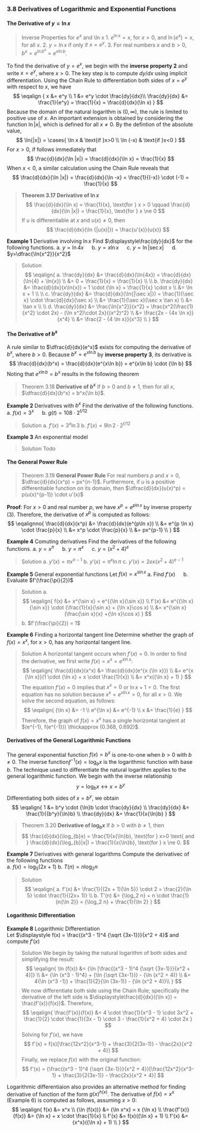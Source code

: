 ### 3.8 Derivatives of Logarithmic and Exponential Functions

#### The Derivative of $y=\ln x$
> Inverse Properties for $e^x$ and \ln x
1\. $e^{\ln x} = x$, for $x > 0$, and $\ln (e^x) = x$, for all $x$.
2\. $y = \ln x$ if only if $x = e^y$.
3\. For real numbers $x$ and $b > 0$, $b^x = e^{\ln b^x} = e^{x\ln b}$.

To find the derivative of $y=e^x$, we begin with the **inverse property 2** and write $x=e^y$, where $x > 0$. The key step is to compute $dy/dx$ using implicit differentiation. Using the Chain Rule to differentiation both sides of $x=e^y$ with respect to $x$, we have
$$
\eqalign {
x &= e^y \\
1 &= e^y \cdot \frac{dy}{dx}\\
\frac{dy}{dx} &= \frac{1}{e^y} = \frac{1}{x} = \frac{d}{dx}(\ln x)
}
$$
Because the domain of the natural logarithm is $(0, \infty)$, the rule is limited to positive use of $x$.
An important extension is obtained by considering the function $\ln{|x|}$, which is defined for all $x \ne 0$. By the defintion of the absolute value,
$$
\ln{|x|} = \cases{
\ln x & \text{if }x>0 \\
\ln (-x) & \text{if }x<0
}
$$
For $x>0$, if follows immediately that
$$
\frac{d}{dx}{\ln |x|} = \frac{d}{dx}{\ln x} = \frac{1}{x}
$$
When $x<0$, a similar calculation using the Chain Rule reveals that
$$
\frac{d}{dx}{\ln |x|} = \frac{d}{dx}{\ln -x} = \frac{1}{(-x)} \cdot (-1) = \frac{1}{x}
$$

>**Theorem 3.17 Derivative of $\ln x$**
$$
\frac{d}{dx}(\ln x) = \frac{1}{x}, \text{for } x > 0 \qquad
\frac{d}{dx}(\ln |x|) = \frac{1}{x}, \text{for } x \ne 0
$$
If $u$ is differentiable at $x$ and $u(x) \ne 0$, then
$$
\frac{d}{dx}(\ln {|u(x)|}) = \frac{u'(x)}{u(x)}
$$

**Example 1** Derivative involving $\ln x$
Find $\displaystyle\frac{dy}{dx}$ for the following functions.
a. $y=\ln{4x}$ &emsp; b. $y=x\ln{x}$ &emsp; c. $y=\ln{|\sec x|}$ &emsp; d. $y=\dfrac{\ln{x^2}}{x^2}$
>Solution
$$
\eqalign{
a. \frac{dy}{dx} &= \frac{d}{dx}(\ln{4x}) = \frac{d}{dx}(\ln{4} + \ln{x}) \\
&= 0 + \frac{1}{x} = \frac{1}{x} \\
\\
b. \frac{dy}{dx} &= \frac{d}{dx}(x\ln{x}) = 1 \cdot {\ln x} + \frac{1}{x} \cdot x \\
&= \ln x + 1 \\
\\
c. \frac{dy}{dx} &= \frac{d}{dx}(\ln{|\sec x|}) = \frac{1}{\sec x} \cdot \frac{d}{dx}(\sec x) \\
&= \frac{1}{\sec x}(\sec x \tan x) \\
&= \tan x \\
\\
d. \frac{dy}{dx} &= \frac{\ln{x^2}}{x^2} = \frac{x^2(\frac{1}{x^2} \cdot 2x) - (\ln x^2)\cdot 2x}{(x^2)^2} \\
&= \frac{2x - {4x \ln x}}{x^4} \\
&= \frac{2 - {4 \ln x}}{x^3} \\
}
$$

#### The Derivative of $b^x$
A rule similar to $\dfrac{d}{dx}(e^x)$ exists for computing the derivative of $b^x$, where $b>0$. Because $b^x = e^{x\ln b}$ by **inverse property 3**, its derivative is
$$
\frac{d}{dx}(b^x) = \frac{d}{dx}(e^{x\ln b}) = e^{x\ln b} \cdot {\ln b}
$$
Noting that $e^{x\ln b} = b^x$ results in the following theorem

>Theorem 3.18 **Derivative of $b^x$**
If $b > 0$ and $b \ne 1$, then for all $x$, $\dfrac{d}{dx}(b^x) = b^x{\ln b}$.

**Example 2** Derivatives with $b^x$
Find the derivative of the following functions.
a. $f(x) = 3^x$ &emsp; b. $g(t) = 108 \cdot 2^{t/12}$
>Solution
a. $f'(x) = 3^x{\ln 3}$
b. $f'(x) = 9{\ln 2}\cdot 2^{t/12}$

**Example 3** An exponential model
>Solution
Todo

#### The General Power Rule

>Theorem 3.19 **General Power Rule**
For real numbers $p$ and $x > 0$, $\dfrac{d}{dx}(x^p) = px^{n-1}$.
Furthermore, if $u$ is a positive differentiable function on its domain, then $\dfrac{d}{dx}(u(x)^p) = p(u(x)^{p-1}) \cdot u'(x)$

**Proof**: For $x>0$ and real number $p$, we have $x^p = e^{p\ln x}$ by inverse property (3). Therefore, the derivative of $x^p$ is computed as follows:
$$
\eqalignno{
\frac{d}{dx}(x^p) &= \frac{d}{dx}(e^{p\ln x}) \\
&= e^{p \ln x} \cdot \frac{p}{x} \\
&= x^p \cdot \frac{p}{x} \\
&= px^{p-1} \\
}
$$

**Example 4** Comuting derivatives
Find the derivatives of the following functions.
a. $y=x^{\pi}$ &emsp; b. $y={\pi}^x$ &emsp; c. $y=(x^2 + 4)^e$
>Solution
a. $y'(x) = {\pi}x^{\pi -1}$
b. $y'(x) = {\pi}^x {\ln \pi}$
c. $y'(x) = 2ex(x^2 + 4)^{e-1}$

**Example 5** General exponential functions
Let $f(x) = x^{\sin x}$
a. Find $f'(x)$ &emsp; b. Evaluate $f'(\frac{\pi}{2})$
>Solution
a.
$$
\eqalign{
f(x) &= x^{\sin x} = e^{{\ln x}{\sin x}} \\
f'(x) &= e^{{\ln x}{\sin x}} \cdot (\frac{1}{x}{\sin x} + {\ln x}\cos x) \\
&= x^{\sin x}(\frac{\sin x}{x} +{\ln x}\cos x)
}
$$
b. $f'(\frac{\pi}{2}) = 1$

**Example 6** Finding a horizontal tangent line
Determine whether the graph of $f(x) = x^x$, for $x>0$, has any horizontal tangent line.
>Solution
A horizontal tangent occurs when $f'(x) = 0$. In order to find the derivative, we first write $f(x) = x^x = e^{x {\ln x}}$:
$$
\eqalign{
\frac{d}{dx}(x^x) &= \frac{d}{dx}(e^{x {\ln x}}) \\
&= e^{x {\ln x}}(1 \cdot {\ln x} + x \cdot \frac{1}{x}) \\
&= x^x({\ln x} + 1)
}
$$
The equation $f'(x) = 0$ implies that $x^x = 0$ or ${\ln x} + 1 = 0$. The first equation has no solution because $x^x = e^{x {\ln x}} > 0$, for all $x>0$. We solve the second equation, as follows:
$$
\eqalign{
{\ln x} &= -1 \\
e^{\ln x} &= e^{-1} \\
x &= \frac{1}{e}
}
$$
Therefore, the graph of $f(x) = x^x$ has a single horizontal tanglent at $(e^{-1}, f(e^{-1})) \thickapprox (0.368, 0.692)$.

#### Derivatives of the General Logarithmic Functions
The general exponential function $f(x) = b^x$ is one-to-one when $b>0$ with $b \ne 0$. The inverse function$f^{-1}(x) = {\log_b}x$ is the logarithmic function with base $b$. The technique used to differentiate the natural logarithm applies to the general logarithmic function. We begin with the inverse relationship
$$
y = \log_{b}x \leftrightarrow x = b^y
$$
Differentiating both sides of $x = b^y$, we obtain
$$
\eqalign{
1 &= b^y \cdot {\ln}b \cdot \frac{dy}{dx} \\
\frac{dy}{dx} &= \frac{1}{{b^y}{\ln}b} \\
\frac{dy}{dx} &= \frac{1}{x{\ln}b}
}
$$

> Theorem 3.20 **Derivative of $\log_{b}x$**
If $b>0$ with $b \ne 1$, then
$$
\frac{d}{dx}(\log_{b}x) = \frac{1}{x{\ln}b}, \text{for } x>0 \text{  and } \frac{d}{dx}(\log_{b}|x|) = \frac{1}{x{\ln}b}, \text{for } x \ne 0.
$$

**Example 7** Derivatives with general logarithms
Compute the derivativec of the following functions <br>
a. $f(x) = \log_{5}(2x+1)$
b. $T(n) = n{\log_{2}n}$
>Solution
$$
\eqalign{
a. f'(x) &= \frac{1}{(2x + 1){\ln 5}} \cdot 2 = \frac{2}{\ln 5} \cdot \frac{1}{(2x+ 1)} \\
b. T'(n) &= {\log_2 n} + n \cdot \frac{1}{n{\ln 2}} = {\log_2 n} + \frac{1}{\ln 2}
}
$$

#### Logarithmic Differentiation

**Example 8** Logarithmic Differentiation <br>
Let $\displaystyle f(x) = \frac{(x^3 - 1)^4 {\sqrt {3x-1}}}{x^2 + 4}$ and compute $f'(x)$
>Solution
We begin by taking the natural logarithm of both sides and simplifying the result:
$$
\eqalign{
\ln (f(x)) &= {\ln [\frac{(x^3 - 1)^4 {\sqrt {3x-1}}}{x^2 + 4}]} \\
&= {\ln (x^3 - 1)^4} + {\ln {\sqrt {3x-1}}} - {\ln (x^2 + 4)} \\
&= 4{\ln (x^3 -1)} + \frac{1}{2}{\ln (3x-1)} - {\ln (x^2 + 4)}\\
}
$$
We now differentiate both side using the Chain Rule; specifically the derivative of the left side is $\displaystyle\frac{d}{dx}({\ln x}) = \frac{f'(x)}{f(x)}$. Therefore,
$$
\eqalign{
\frac{f'(x)}{f(x)} &= 4 \cdot \frac{1}{x^3 - 1} \cdot 3x^2 + \frac{1}{2} \cdot \frac{1}{3x - 1} \cdot 3 - \frac{1}{x^2 + 4} \cdot 2x
}
$$
Solving for $f'(x)$, we have
$$
f'(x) = f(x)[\frac{12x^2}{x^3-1} + \frac{3}{2(3x-1)} - \frac{2x}{x^2 + 4}]
$$
Finally, we replace $f(x)$ with the original function:
$$
f'(x) = {\frac{(x^3 - 1)^4 {\sqrt {3x-1}}}{x^2 + 4}}[\frac{12x^2}{x^3-1} + \frac{3}{2(3x-1)} - \frac{2x}{x^2 + 4}]
$$

Logarithmic differentiaion also provides an alternative method for finding derivative of function of the form $g(x)^{h(x)}$. The derivative of $f(x) = x^x$ (Example 6) is computed as follows, assuming $x>0$:
$$
\eqalign{
f(x) &= x^x \\
{\ln (f(x))} &= {\ln x^x} = x {\ln x} \\
\frac{f'(x)}{f(x)} &= {\ln x} + x \cdot \frac{1}{x} \\
f'(x) &= f(x)({\ln x} + 1) \\
f'(x) &= {x^x}({\ln x} + 1) \\
}
$$
